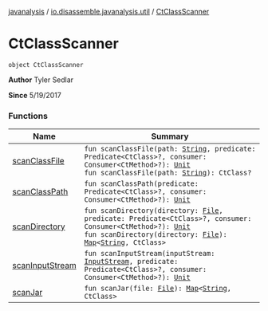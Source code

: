 [javanalysis](../../index.md) / [io.disassemble.javanalysis.util](../index.md) / [CtClassScanner](./index.md)

# CtClassScanner

`object CtClassScanner`

**Author**
Tyler Sedlar

**Since**
5/19/2017

### Functions

| Name | Summary |
|---|---|
| [scanClassFile](scan-class-file.md) | `fun scanClassFile(path: `[`String`](https://kotlinlang.org/api/latest/jvm/stdlib/kotlin/-string/index.html)`, predicate: Predicate<CtClass>?, consumer: Consumer<CtMethod>?): `[`Unit`](https://kotlinlang.org/api/latest/jvm/stdlib/kotlin/-unit/index.html)<br>`fun scanClassFile(path: `[`String`](https://kotlinlang.org/api/latest/jvm/stdlib/kotlin/-string/index.html)`): CtClass?` |
| [scanClassPath](scan-class-path.md) | `fun scanClassPath(predicate: Predicate<CtClass>?, consumer: Consumer<CtMethod>?): `[`Unit`](https://kotlinlang.org/api/latest/jvm/stdlib/kotlin/-unit/index.html) |
| [scanDirectory](scan-directory.md) | `fun scanDirectory(directory: `[`File`](https://docs.oracle.com/javase/6/docs/api/java/io/File.html)`, predicate: Predicate<CtClass>?, consumer: Consumer<CtMethod>?): `[`Unit`](https://kotlinlang.org/api/latest/jvm/stdlib/kotlin/-unit/index.html)<br>`fun scanDirectory(directory: `[`File`](https://docs.oracle.com/javase/6/docs/api/java/io/File.html)`): `[`Map`](https://kotlinlang.org/api/latest/jvm/stdlib/kotlin.collections/-map/index.html)`<`[`String`](https://kotlinlang.org/api/latest/jvm/stdlib/kotlin/-string/index.html)`, CtClass>` |
| [scanInputStream](scan-input-stream.md) | `fun scanInputStream(inputStream: `[`InputStream`](https://docs.oracle.com/javase/6/docs/api/java/io/InputStream.html)`, predicate: Predicate<CtClass>?, consumer: Consumer<CtMethod>?): `[`Unit`](https://kotlinlang.org/api/latest/jvm/stdlib/kotlin/-unit/index.html) |
| [scanJar](scan-jar.md) | `fun scanJar(file: `[`File`](https://docs.oracle.com/javase/6/docs/api/java/io/File.html)`): `[`Map`](https://kotlinlang.org/api/latest/jvm/stdlib/kotlin.collections/-map/index.html)`<`[`String`](https://kotlinlang.org/api/latest/jvm/stdlib/kotlin/-string/index.html)`, CtClass>` |
